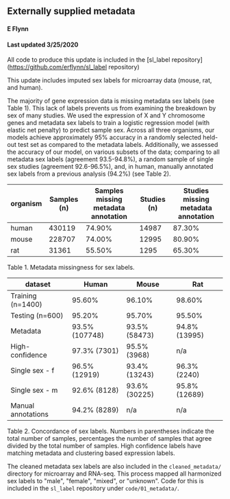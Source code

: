 ## Externally supplied metadata
#### E Flynn
#### Last updated 3/25/2020

All code to produce this update is included in the [sl_label repository](https://github.com/erflynn/sl_label repository)

This update includes imputed sex labels for microarray data (mouse, rat, and human).

The majority of gene expression data is missing metadata sex labels (see Table 1). This lack of labels prevents us from examining the breakdown by sex of many studies. We used the expression of X and Y chromosome genes and metadata sex labels to train a logistic regression model (with elastic net penalty) to predict sample sex. Across all three organisms, our models achieve approximately 95% accuracy in a randomly selected held-out test set as compared to the metadata labels. Additionally, we assessed the accuracy of our model, on various subsets of the data; comparing to all metadata sex labels (agreement 93.5-94.8%), a random sample of single sex studies (agreement 92.6-96.5%), and, in human, manually annotated sex labels from a previous analysis (94.2%) (see Table 2).  

| organism | Samples (n) | Samples missing metadata annotation | Studies (n) | Studies missing metadata annotation |
| ----- | ---- | ---- | ---- | ---- |
| human | 430119 | 74.90% | 14987 | 87.30% |
| mouse | 228707 | 74.00% | 12995 | 80.90% | 
| rat | 31361 | 55.50% | 1295 | 65.30% |
Table 1. Metadata missingness for sex labels.


| dataset | Human | Mouse | Rat |
| ----- | ---- | ---- | ---- | 
| Training (n=1400) | 95.60% | 96.10% | 98.60% |
| Testing (n=600) | 95.20% | 95.70% | 95.50% |
| Metadata | 93.5% (107748) | 93.5% (58473) | 94.8% (13995)|
| High-confidence | 97.3% (7301) | 95.5% (3968) | n/a |
| Single sex - f | 96.5% (12919) | 93.4% (13243) | 96.3% (2240) |
| Single sex - m | 92.6% (8128) | 93.6% (30225) | 95.8% (12689) |
| Manual annotations | 94.2% (8289) | n/a | n/a |

Table 2. Concordance of sex labels. Numbers in parentheses indicate the total number of samples, percentages the number of samples that agree divided by the total number of samples. High confidence labels have matching metadata and clustering based expression labels.


The cleaned metadata sex labels are also included in the `cleaned_metadata/` directory for microarray and RNA-seq. This process mapped all harmonized sex labels to "male", "female", "mixed", or "unknown". Code for this is included in the `sl_label` repository under `code/01_metadata/`. 